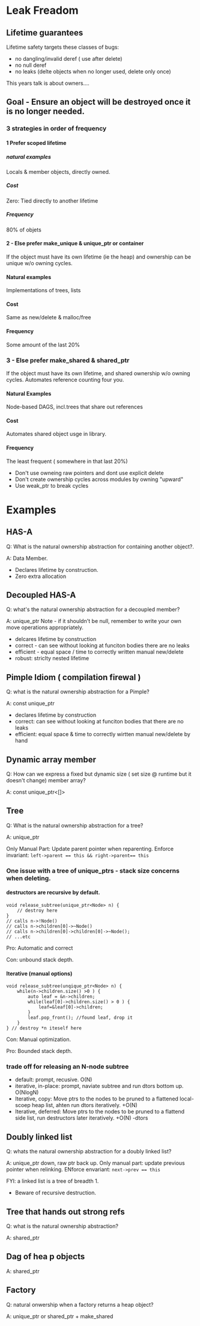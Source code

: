 # Leak Freadom

## Lifetime guarantees

Lifetime safety targets these classes of bugs:
- no dangling/invalid deref ( use after delete)
- no null deref
- no leaks (delte objects when no longer used, delete only once)

This years talk is about owners....

## Goal - Ensure an object will be destroyed once it is no longer needed.

### 3 strategies in order of frequency

#### 1 Prefer scoped lifetime

##### natural examples
Locals & member objects, directly owned.

##### Cost
Zero: Tied directly to another lifetime

##### Frequency
80% of objets

#### 2 - Else prefer make_unique & unique_ptr or container
If the object must have its own lifetime (ie the heap) and ownership can be unique w/o owning cycles. 

#### Natural examples
Implementations of trees, lists

#### Cost
Same as new/delete & malloc/free 

#### Frequency
Some amount of the last 20%

### 3 - Else prefer make_shared & shared_ptr
If the object must have its own lifetime, and shared ownership w/o owning cycles.  Automates reference counting four you. 

#### Natural Examples
Node-based DAGS, incl.trees that share out references

#### Cost
Automates shared object usge in library.

#### Frequency 
The least frequent ( somewhere in that last 20%)

- Don't use owneing raw pointers and dont use explicit delete
- Don't create ownership cycles across modules by owning "upward"
- Use weak_ptr to break cycles

# Examples

## HAS-A
Q: What is the natural ownership abstraction for containing another object?. 

A: Data Member.

- Declares lifetime by construction.
- Zero extra allocation

## Decoupled HAS-A
Q: what's the natural ownership abstraction for a decoupled member?
 
A: unique_ptr
Note - if it shouldn't be null, remember to write your own move operations appropriately.
- delcares lifetime by construction
- correct - can see without looking at funciton bodies there are no leaks
- efficient - equal space / time to correctly written manual new/delete
- robust: striclty nested lifetime

## Pimple Idiom ( compilation firewal )
Q: what is the natural ownership abstraction for a Pimple?

A: const unique_ptr 

- declares lifetime by construction
- correct: can see without looking at funciton bodies that there are no leaks
- efficient: equal space & time to correctly wirtten manual new/delete by hand

## Dynamic array member
Q: How can we express a fixed but dynamic size ( set size @ runtime but it doesn't change) member array?
 
A: const unique_ptr<[]>

## Tree 
Q: What is the natural ownership abstraction for a tree?

A: unique_ptr 

Only Manual Part: Update parent pointer when reparenting. Enforce invariant: `left->parent == this && right->parent== this`

### One issue with a tree of unique_ptrs - stack size concerns when deleting.
#### destructors are recursive by default.
```
void release_subtree(unique_ptr<Node> n) {
    // destroy here
}
// calls n->!Node()
// calls n->children[0]->~Node()
// calls n->children[0]->children[0]->~Node();
// ...etc
```
Pro: Automatic and correct

Con: unbound stack depth.

#### Iterative (manual options)

```
void release_subtree(unqique_ptr<Node> n) {
    while(n->children.size() >0 ) {
        auto leaf = &n->children;
        while(leaf[0]->children.size() > 0 ) {
            leaf=&leaf[0]->children;
        }
        leaf.pop_front(); //found leaf, drop it
    }
} // destroy *n iteself here
```

Con: Manual optimization.

Pro: Bounded stack depth.

### trade off for releasing an N-node subtree
- default: prompt, recusive. O(N)
- iterative, in-place: prompt, naviate subtree and run  dtors bottom up. O(NlogN)
- Iterative, copy: Move ptrs to the nodes to be pruned to a flattened local-scoep heap list, ahten run dtors iteratively. +O(N)
- Iterative, deferred: Move ptrs to the nodes to be pruned to a flattend side list, run destructors later iteratively. +O(N) -dtors

## Doubly linked list
Q: whats the natural ownership abstraction for a doubly linked list?

A: unique_ptr down, raw ptr back up.
Only manual part: update previous pointer when relinking. ENforce envariant: `next->prev == this`

FYI: a linked list is a tree of breadth 1.

- Beware of recursive destruction. 

## Tree that hands out strong refs
Q: what is the natural ownership abstraction?

A: shared_ptr

## Dag of hea p objects

A: shared_ptr

## Factory
Q: natural onwership when a factory returns a heap object?

A: unique_ptr or shared_ptr + make_shared